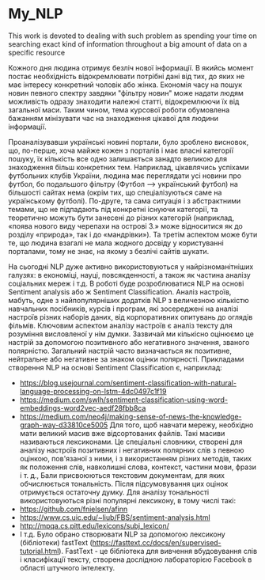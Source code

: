 # My_NLP
This work is devoted to dealing with such problem as spending your time on searching exact kind of information throughout a big amount of data on a specific resource 

Кожного дня людина отримує безліч нової інформації. В якийсь момент постає необхідність відокремлювати потрібні дані від тих, до яких не має інтересу конкретний чоловік або жінка. Економія часу на пошук новин певного спектру завдяки "фільтру новин" може надати людям можливість одразу знаходити належні статті, відокремлюючи їх від загальної маси. Таким чином, тема курсової роботи обумовлена бажанням мінізувати час на знаходження цікавої для людини інформації.

Проаналізувавши українські новині портали, було зроблено висновок, що, по-перше, хоча майже кожен з порталів і має власні категорії пошуку, їх кількість все одно залишається занадто великою для знаходження більш конкретних тем. Наприклад, цікавлячись успіхами футбольних клубів України, людина має переглядати усі новини про футбол, бо подальшого фільтру (Футбол –> український футбол) на більшості сайтах нема (окрім тих, що спеціалізуються саме на українському футболі). По-друге, та сама ситуація і з абстрактними темами, що не підпадають під конкретні існуючи категорії, та теоретично можуть бути занесені до різних категорій (наприклад, «поява нового виду черепахи на острові З.» може відноситися як до розділу «природа», так і до «мандрівки»). Та третім аспектом може бути те, що людина взагалі не мала жодного досвіду у користуванні порталами, тому не знає, на якому з безлічі сайтів шукати.

На сьогодні NLP дуже активно використовуються у найрізноманітніших галузях: в економіці, науці, повсякденності, а також як частина аналізу соціальних мереж і т.д. В роботі буде розроблюватися NLP на основі Sentiment analysis або ж Sentiment Classification. Аналіз настроїв, мабуть, одне з найпопулярніших додатків NLP  з величезною кількістю навчальних посібників, курсів і програм, які зосереджені на аналізі настроїв різних наборів даних, від корпоративних опитувань до оглядів фільмів. Ключовим аспектом аналізу настроїв є аналіз тексту для розуміння висловленої у нім думки. Зазвичай ми кількісно оцінюємо це настрій за допомогою позитивного або негативного значення, званого полярністю. Загальний настрій часто визначається як позитивне, нейтральне або негативне за знаком оцінки полярності. Прикладами створення NLP на основі Sentiment Classification є, наприклад:
-	https://blog.usejournal.com/sentiment-classification-with-natural-language-processing-on-lstm-4dc0497c1f19
-	https://medium.com/swlh/sentiment-classification-using-word-embeddings-word2vec-aedf28fbb8ca
-	https://medium.com/neo4j/making-sense-of-news-the-knowledge-graph-way-d33810ce5005
Для того, щоб навчати мережу, необхідно мати великий масив вже відсортованих файлів. Такі масиви називаються лексиконами. Це спеціальні словники, створені для аналізу настроїв позитивних і негативних полярних слів з певною оцінкою, пов'язаної з ними, і з використанням різних методів, таких як положення слів, навколишні слова, контекст, частини мови, фрази і т. д., Бали присвоюються текстовим документам, для яких обчислюється тональність. Після підсумовування цих оцінок отримується остаточну думку. Для аналізу тональності використовуються різні популярні лексикону, в тому числі такі:
-	https://github.com/fnielsen/afinn
-	https://www.cs.uic.edu/~liub/FBS/sentiment-analysis.html
-	http://mpqa.cs.pitt.edu/lexicons/subj_lexicon/
-	І т.д.
Було обрано створювати NLP за допомогою лексикону (бібліотеки) fastText (https://fasttext.cc/docs/en/supervised-tutorial.html). FastText - це бібліотека для вивчення вбудовування слів і класифікації тексту, створена дослідною лабораторією Facebook в області штучного інтелекту.

                                 	
